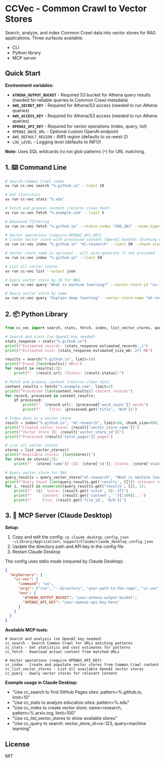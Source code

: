 # CCVec - Common Crawl to Vector Stores

Search, analyze, and index Common Crawl data into vector stores for RAG applications. Three surfaces available:
* CLI
* Python library
* MCP server

## Quick Start

**Environment variables:**

- **`ATHENA_OUTPUT_BUCKET`** - Required S3 bucket for Athena query results (needed for reliable queries to Common Crawl metadata)
- **`AWS_SECRET_KEY`** - Required for Athena/S3 access (needed to run Athena queries)
- **`AWS_ACCESS_KEY`** - Required for Athena/S3 access (needed to run Athena queries)
- **`OPENAI_API_KEY`** - Required for vector operations (index, query, list)
- `OPENAI_BASE_URL` - Optional custom OpenAI endpoint
- `AWS_DEFAULT_REGION` - AWS region (defaults to us-west-2)
- `LOG_LEVEL` - Logging level (defaults to INFO)

**Note:** Uses SQL wildcards (`%`) not glob patterns (`*`) for URL matching.

## 1. ⌨️ Command Line

```bash
# Search Common Crawl index
uv run cc-vec search "%.github.io" --limit 10

# Get statistics
uv run cc-vec stats "%.edu"

# Fetch and process content (returns clean text)
uv run cc-vec fetch "%.example.com" --limit 5

# Advanced filtering
uv run cc-vec fetch "%.github.io" --status-codes "200,201" --mime-types "text/html" --limit 10

# Vector operations (require OPENAI_API_KEY)
# Create vector store with processed content (OpenAI handles chunking with token limits)
uv run cc-vec index "%.github.io" "ml-research" --limit 50 --chunk-size 800 --overlap 400

# Vector store name is optional - will auto-generate if not provided
uv run cc-vec index "%.github.io" --limit 50

# List all vector stores
uv run cc-vec list --output json

# Query vector store by ID for RAG
uv run cc-vec query "What is machine learning?" --vector-store-id "vs-123abc" --limit 5

# Query vector store by name
uv run cc-vec query "Explain deep learning" --vector-store-name "ml-research" --limit 3

```

## 2. 📦 Python Library

```python
from cc_vec import search, stats, fetch, index, list_vector_stores, query_vector_store

# Search and stats (no OpenAI key needed)
stats_response = stats("%.github.io")
print(f"Estimated records: {stats_response.estimated_records:,}")
print(f"Estimated size: {stats_response.estimated_size_mb:.2f} MB")

results = search("%.github.io", limit=10)
print(f"Found {len(results)} URLs")
for result in results[:3]:
    print(f"  {result.url} (Status: {result.status})")

# Fetch and process content (returns clean text)
content_results = fetch("%.example.com", limit=2)
print(f"Processed {len(content_results)} content records")
for record, processed in content_results:
    if processed:
        print(f"  {record.url}: {processed['word_count']} words")
        print(f"    Title: {processed.get('title', 'N/A')}")

# Index data in a vector store
result = index("%.github.io", "ml-research", limit=50, chunk_size=800, overlap=400)
print(f"Created vector store: {result['vector_store_name']}")
print(f"Vector Store ID: {result['vector_store_id']}")
print(f"Processed {result['total_pages']} pages")

# List all vector stores
stores = list_vector_stores()
print(f"Available stores: {len(stores)}")
for store in stores[:3]:
    print(f"  {store['name']} (ID: {store['id']}, Status: {store['status']})")

# Query vector store for RAG
query_results = query_vector_store("ml-research", "What is machine learning?", limit=5)
print(f"Query found {len(query_results.get('results', []))} relevant results")
for i, result in enumerate(query_results.get("results", []), 1):
    print(f"  {i}. Score: {result.get('score', 0):.3f}")
    print(f"     Content: {result.get('content', '')[:100]}...")
    print(f"     File: {result.get('file_id', 'N/A')}")
```


## 3. 🔌 MCP Server (Claude Desktop)

**Setup:**
1. Copy and edit the config: `cp claude_desktop_config.json ~/Library/Application\ Support/Claude/claude_desktop_config.json`
2. Update the directory path and API key in the config file
3. Restart Claude Desktop

The config uses stdio mode (required by Claude Desktop):
```json
{
  "mcpServers": {
    "cc-vec": {
      "command": "uv",
      "args": ["run", "--directory", "your-path-to-the-repo", "cc-vec", "mcp-serve", "--mode", "stdio"],
      "env": {
        "ATHENA_OUTPUT_BUCKET": "your-athena-output-bucket",
        "OPENAI_API_KEY": "your-openai-api-key-here"
      }
    }
  }
}
```

**Available MCP tools:**

```
# Search and analysis (no OpenAI key needed)
cc_search - Search Common Crawl for URLs matching patterns
cc_stats - Get statistics and cost estimates for patterns
cc_fetch - Download actual content from matched URLs

# Vector operations (require OPENAI_API_KEY)
cc_index - Create and populate vector stores from Common Crawl content
cc_list_vector_stores - List all available OpenAI vector stores
cc_query - Query vector stores for relevant content
```

**Example usage in Claude Desktop:**
- "Use cc_search to find GitHub Pages sites: pattern=%.github.io, limit=10"
- "Use cc_stats to analyze education sites: pattern=%.edu"
- "Use cc_index to create vector store: name=research, pattern=%.arxiv.org, limit=100"
- "Use cc_list_vector_stores to show available stores"
- "Use cc_query to search: vector_store_id=vs-123, query=machine learning"

## License

MIT
